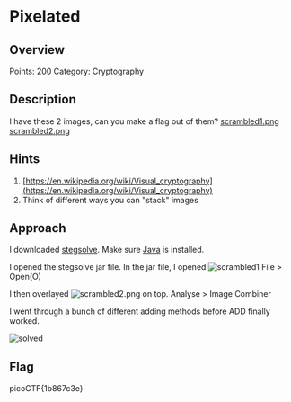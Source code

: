 # Pixelated

## Overview

Points: 200
Category: Cryptography

## Description

I have these 2 images, can you make a flag out of them? [scrambled1.png](https://github.com/vivian-dai/PicoCTF2021-Writeup/blob/main/Cryptography/Pixelated/scrambled1.png) [scrambled2.png](https://github.com/vivian-dai/PicoCTF2021-Writeup/blob/main/Cryptography/Pixelated/scrambled1.png)

## Hints

1. [https://en.wikipedia.org/wiki/Visual_cryptography](https://en.wikipedia.org/wiki/Visual_cryptography)
2. Think of different ways you can "stack" images

## Approach

I downloaded [stegsolve](https://github.com/eugenekolo/sec-tools/blob/master/stego/stegsolve/stegsolve/stegsolve.jar). Make sure [Java](https://www.java.com/en/download/help/index_installing.html) is installed.

I opened the stegsolve jar file. In the jar file, I opened
![scrambled1](https://github.com/vivian-dai/PicoCTF2021-Writeup/blob/main/Cryptography/Pixelated/scrambled1.png)
File > Open(O)

I then overlayed
![scrambled2.png](https://github.com/vivian-dai/PicoCTF2021-Writeup/blob/main/Cryptography/Pixelated/scrambled1.png)
on top.
Analyse > Image Combiner

I went through a bunch of different adding methods before ADD finally worked.

![solved](https://github.com/vivian-dai/PicoCTF2021-Writeup/blob/main/Cryptography/Pixelated/solved.bmp)

## Flag

picoCTF{1b867c3e}

